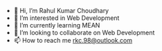- 👋 Hi, I’m Rahul Kumar Choudhary
- 👀 I’m interested in Web Development
- 🌱 I’m currently learning MEAN
- 💞️ I’m looking to collaborate on Web Development 
- 📫 How to reach me rkc.98@outlook.com



